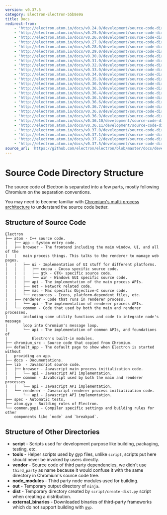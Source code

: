 ```yaml
---
version: v0.37.5
category: Electron-Electron-55b8e9a
title: Docs
redirect-from:
    - 'http://electron.atom.io/docs/v0.24.0/development/source-code-directory-structure/'
    - 'http://electron.atom.io/docs/v0.25.0/development/source-code-directory-structure/'
    - 'http://electron.atom.io/docs/v0.26.0/development/source-code-directory-structure/'
    - 'http://electron.atom.io/docs/v0.27.0/development/source-code-directory-structure/'
    - 'http://electron.atom.io/docs/v0.28.0/development/source-code-directory-structure/'
    - 'http://electron.atom.io/docs/v0.29.0/development/source-code-directory-structure/'
    - 'http://electron.atom.io/docs/v0.30.0/development/source-code-directory-structure/'
    - 'http://electron.atom.io/docs/v0.31.0/development/source-code-directory-structure/'
    - 'http://electron.atom.io/docs/v0.32.0/development/source-code-directory-structure/'
    - 'http://electron.atom.io/docs/v0.33.0/development/source-code-directory-structure/'
    - 'http://electron.atom.io/docs/v0.34.0/development/source-code-directory-structure/'
    - 'http://electron.atom.io/docs/v0.35.0/development/source-code-directory-structure/'
    - 'http://electron.atom.io/docs/v0.36.0/development/source-code-directory-structure/'
    - 'http://electron.atom.io/docs/v0.36.3/development/source-code-directory-structure/'
    - 'http://electron.atom.io/docs/v0.36.4/development/source-code-directory-structure/'
    - 'http://electron.atom.io/docs/v0.36.5/development/source-code-directory-structure/'
    - 'http://electron.atom.io/docs/v0.36.6/development/source-code-directory-structure/'
    - 'http://electron.atom.io/docs/v0.36.7/development/source-code-directory-structure/'
    - 'http://electron.atom.io/docs/v0.36.8/development/source-code-directory-structure/'
    - 'http://electron.atom.io/docs/v0.36.9/development/source-code-directory-structure/'
    - 'http://electron.atom.io/docs/v0.36.10/development/source-code-directory-structure/'
    - 'http://electron.atom.io/docs/v0.36.11/development/source-code-directory-structure/'
    - 'http://electron.atom.io/docs/v0.37.0/development/source-code-directory-structure/'
    - 'http://electron.atom.io/docs/v0.37.1/development/source-code-directory-structure/'
    - 'http://electron.atom.io/docs/v0.37.2/development/source-code-directory-structure/'
    - 'http://electron.atom.io/docs/v0.37.5/development/source-code-directory-structure/'
source_url: 'https://github.com/electron/electron/blob/master/docs/development/source-code-directory-structure.md'
---
```


# Source Code Directory Structure

The source code of Electron is separated into a few parts, mostly
following Chromium on the separation conventions.

You may need to become familiar with [Chromium's multi-process
architecture](http://dev.chromium.org/developers/design-documents/multi-process-architecture)
to understand the source code better.

## Structure of Source Code

```
Electron
├── atom - C++ source code.
|   ├── app - System entry code.
|   ├── browser - The frontend including the main window, UI, and all of the
|   |   main process things. This talks to the renderer to manage web pages.
|   |   ├── ui - Implementation of UI stuff for different platforms.
|   |   |   ├── cocoa - Cocoa specific source code.
|   |   |   ├── gtk - GTK+ specific source code.
|   |   |   └── win - Windows GUI specific source code.
|   |   ├── api - The implementation of the main process APIs.
|   |   ├── net - Network related code.
|   |   ├── mac - Mac specific Objective-C source code.
|   |   └── resources - Icons, platform-dependent files, etc.
|   ├── renderer - Code that runs in renderer process.
|   |   └── api - The implementation of renderer process APIs.
|   └── common - Code that used by both the main and renderer processes,
|       including some utility functions and code to integrate node's message
|       loop into Chromium's message loop.
|       └── api - The implementation of common APIs, and foundations of
|           Electron's built-in modules.
├── chromium_src - Source code that copied from Chromium.
├── default_app - The default page to show when Electron is started without
|   providing an app.
├── docs - Documentations.
├── lib  - JavaScript source code.
|   ├── browser - Javascript main process initialization code.
|   |   └── api - Javascript API implementation.
|   ├── common - JavaScript used by both the main and renderer processes
|   |   └── api - Javascript API implementation.
|   └── renderer - Javascript renderer process initialization code.
|       └── api - Javascript API implementation.
├── spec - Automatic tests.
├── atom.gyp - Building rules of Electron.
└── common.gypi - Compiler specific settings and building rules for other
    components like `node` and `breakpad`.
```

## Structure of Other Directories

* **script** - Scripts used for development purpose like building, packaging,
  testing, etc.
* **tools** - Helper scripts used by gyp files, unlike `script`, scripts put
  here should never be invoked by users directly.
* **vendor** - Source code of third party dependencies, we didn't use
  `third_party` as name because it would confuse it with the same directory in
  Chromium's source code tree.
* **node_modules** - Third party node modules used for building.
* **out** - Temporary output directory of `ninja`.
* **dist** - Temporary directory created by `script/create-dist.py` script
  when creating a distribution.
* **external_binaries** - Downloaded binaries of third-party frameworks which
  do not support building with `gyp`.
